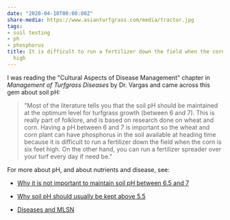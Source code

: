 ```yaml
---
date: "2020-04-10T00:00:00Z"
share-media: https://www.asianturfgrass.com/media/tractor.jpg
tags:
- soil testing
- ph
- phosphorus
title: It is difficult to run a fertilizer down the field when the corn is six feet
  high
---
```


I was reading the "Cultural Aspects of Disease Management" chapter in *Management of Turfgrass Diseases* by Dr. Vargas and came across this gem about soil pH:

> "Most of the literature tells you that the soil pH should be maintained at the optimum level for turfgrass growth (between 6 and 7). This is really part of folklore, and is based on research done on wheat and corn. Having a pH between 6 and 7 is important so the wheat and corn plant can have phosphorus in the soil available at heading time because it is difficult to run a fertilizer down the field when the corn is six feet high. On the other hand, you can run a fertilizer spreader over your turf every day if need be."

For more about pH, and about nutrients and disease, see:

* [Why it is not important to maintain soil pH between 6.5 and 7](https://www.blog.asianturfgrass.com/2012/09/why-it-is-not-important-to-maintain-soil-ph-between-65-and-70.html)

* [Why soil pH should usually be kept above 5.5](https://www.asianturfgrass.com/2020-03-14-why-ph-5-point-5/)

* [Diseases and MLSN](http://turfdiseases.org/diseases/diseases-and-mlsn/)
